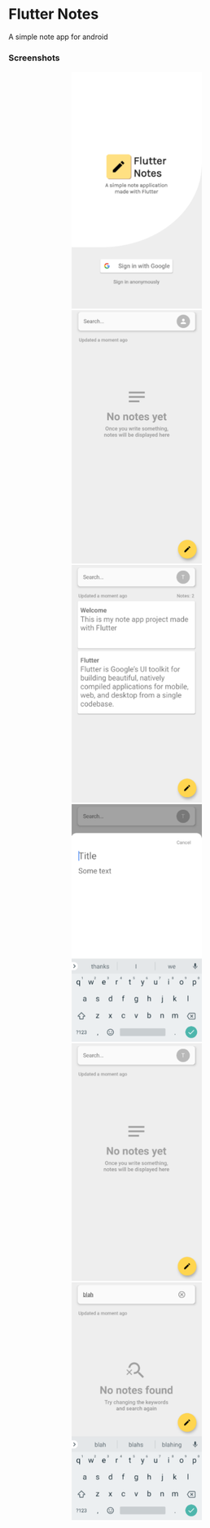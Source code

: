 # Flutter Notes

A simple note app for android

### Screenshots
<p align="center">
<img src="https://github.com/tommaso-sebastianelli/fl-notes/blob/main/screenshots/screen_01.png" width="256">

<img src="https://github.com/tommaso-sebastianelli/fl-notes/blob/main/screenshots/screen_02.png" width="256">
  
<img src="https://github.com/tommaso-sebastianelli/fl-notes/blob/main/screenshots/screen_03.png" width="256">
  
<img src="https://github.com/tommaso-sebastianelli/fl-notes/blob/main/screenshots/screen_04.png" width="256">
  
<img src="https://github.com/tommaso-sebastianelli/fl-notes/blob/main/screenshots/screen_05.png" width="256">
  
<img src="https://github.com/tommaso-sebastianelli/fl-notes/blob/main/screenshots/screen_06.png" width="256">
</p>
